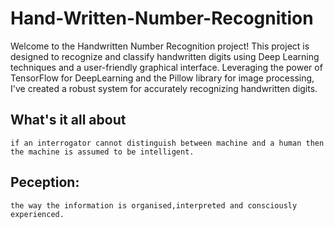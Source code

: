 # Hand-Written-Number-Recognition
   Welcome to the Handwritten Number Recognition project! This project is designed to recognize and classify handwritten digits using Deep Learning techniques and a user-friendly graphical interface. Leveraging the power of TensorFlow for DeepLearning and the Pillow library for image processing, I've created a robust system for accurately recognizing handwritten digits.


## What's it all about
	if an interrogator cannot distinguish between machine and a human then the machine is assumed to be intelligent.

## Peception:
	the way the information is organised,interpreted and consciously experienced.
